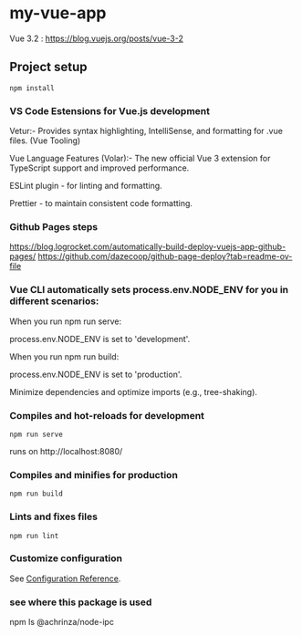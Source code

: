 # my-vue-app
Vue 3.2 : https://blog.vuejs.org/posts/vue-3-2
## Project setup
```
npm install
```
### VS Code Estensions for Vue.js development
Vetur:- Provides syntax highlighting, IntelliSense, and formatting for .vue files. (Vue Tooling)

Vue Language Features (Volar):- The new official Vue 3 extension for TypeScript support and improved performance.

ESLint plugin - for linting and formatting.

Prettier - to maintain consistent code formatting.
### Github Pages steps
https://blog.logrocket.com/automatically-build-deploy-vuejs-app-github-pages/
https://github.com/dazecoop/github-page-deploy?tab=readme-ov-file

###  Vue CLI automatically sets process.env.NODE_ENV for you in different scenarios:

When you run npm run serve:

process.env.NODE_ENV is set to 'development'.

When you run npm run build:

process.env.NODE_ENV is set to 'production'.

Minimize dependencies and optimize imports (e.g., tree-shaking).

### Compiles and hot-reloads for development
```
npm run serve
```
runs on http://localhost:8080/
### Compiles and minifies for production
```
npm run build
```

### Lints and fixes files
```
npm run lint
```

### Customize configuration
See [Configuration Reference](https://cli.vuejs.org/config/).

### see where this package is used
npm ls @achrinza/node-ipc
